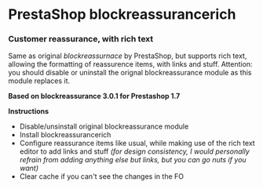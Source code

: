 # PrestaShop blockreassurancerich
### Customer reassurance, with rich text
Same as original *blockreassurnace* by PrestaShop, but supports rich text, allowing the formatting of reassurence items, with links and stuff. Attention: you should disable or uninstall the orignal blockreassurance module as this module replaces it.

**Based on blockreassurance 3.0.1 for Prestashop 1.7**

**Instructions**
* Disable/unsinstall original blockreassurance module
* Install blockreassurancerich
* Configure reassurance items like usual, while making use of the rich text editor to add links and stuff *(for design consistency, I would personally refrain from adding anything else but links, but you can go nuts if you want)*
* Clear cache if you can't see the changes in the FO
